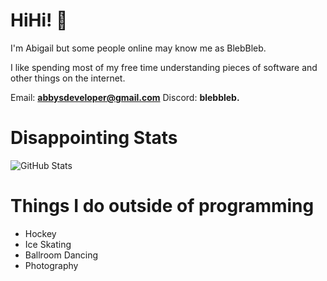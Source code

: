 # HiHi! 👋
I'm Abigail but some people online may know me as BlebBleb.

I like spending most of my free time understanding pieces of software and other things on the internet.

Email: **abbysdeveloper@gmail.com**
Discord: **blebbleb.**
# Disappointing Stats

![GitHub Stats](https://github-readme-stats.vercel.app/api?username=BlebBleb&theme=radical)

# Things I do outside of programming
- Hockey
- Ice Skating
- Ballroom Dancing
- Photography
<!---
BlebBleb/BlebBleb is a ✨ special ✨ repository because its `README.md` (this file) appears on your GitHub profile.
You can click the Preview link to take a look at your changes.
--->
